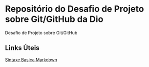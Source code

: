 # Repositório do Desafio de Projeto sobre Git/GitHub da Dio
Desafio de Projeto sobre Git/GitHub

## Links Úteis
[Sintaxe Basica Markdown]() 
